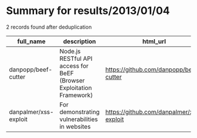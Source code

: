 
# Summary for results/2013/01/04
    
2 records found after deduplication

| full_name | description | html_url | matched_list | matched_count | pushed_at | size | stargazers_count | language | forks_count | vul_ids |
|-----------------------|----------------------------------------------------------------------|------------------------------------------|----------------|-----------------|---------------------------|--------|--------------------|------------|---------------|-----------|
| danpopp/beef-cutter | Node.js RESTful API access for BeEF (Browser Exploitation Framework) | https://github.com/danpopp/beef-cutter | ['exploit'] | 1 | 2013-01-04 10:12:35+00:00 | 120 | 2 | JavaScript | 0 | [] |
| danpalmer/xss-exploit | For demonstrating vulnerabilities in websites | https://github.com/danpalmer/xss-exploit | ['exploit'] | 1 | 2013-01-04 18:01:25+00:00 | 189 | 0 | JavaScript | 1 | [] |
